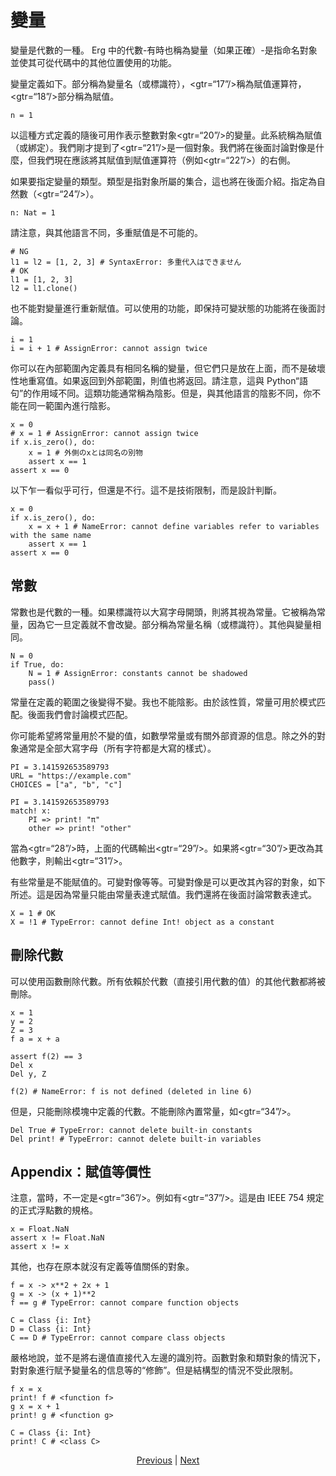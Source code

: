 # 變量

變量是代數的一種。 Erg 中的代數-有時也稱為變量（如果正確）-是指命名對象並使其可從代碼中的其他位置使用的功能。

變量定義如下。部分稱為變量名（或標識符），<gtr=“17”/>稱為賦值運算符，<gtr=“18”/>部分稱為賦值。


```erg
n = 1
```

以這種方式定義的隨後可用作表示整數對象<gtr=“20”/>的變量。此系統稱為賦值（或綁定）。我們剛才提到了<gtr=“21”/>是一個對象。我們將在後面討論對像是什麼，但我們現在應該將其賦值到賦值運算符（例如<gtr=“22”/>）的右側。

如果要指定變量的類型。類型是指對象所屬的集合，這也將在後面介紹。指定為自然數（<gtr=“24”/>）。


```erg
n: Nat = 1
```

請注意，與其他語言不同，多重賦值是不可能的。


```erg
# NG
l1 = l2 = [1, 2, 3] # SyntaxError: 多重代入はできません
# OK
l1 = [1, 2, 3]
l2 = l1.clone()
```

也不能對變量進行重新賦值。可以使用的功能，即保持可變狀態的功能將在後面討論。


```erg
i = 1
i = i + 1 # AssignError: cannot assign twice
```

你可以在內部範圍內定義具有相同名稱的變量，但它們只是放在上面，而不是破壞性地重寫值。如果返回到外部範圍，則值也將返回。請注意，這與 Python“語句”的作用域不同。這類功能通常稱為陰影。但是，與其他語言的陰影不同，你不能在同一範圍內進行陰影。


```erg
x = 0
# x = 1 # AssignError: cannot assign twice
if x.is_zero(), do:
    x = 1 # 外側のxとは同名の別物
    assert x == 1
assert x == 0
```

以下乍一看似乎可行，但還是不行。這不是技術限制，而是設計判斷。


```erg
x = 0
if x.is_zero(), do:
    x = x + 1 # NameError: cannot define variables refer to variables with the same name
    assert x == 1
assert x == 0
```

## 常數

常數也是代數的一種。如果標識符以大寫字母開頭，則將其視為常量。它被稱為常量，因為它一旦定義就不會改變。部分稱為常量名稱（或標識符）。其他與變量相同。


```erg
N = 0
if True, do:
    N = 1 # AssignError: constants cannot be shadowed
    pass()
```

常量在定義的範圍之後變得不變。我也不能陰影。由於該性質，常量可用於模式匹配。後面我們會討論模式匹配。

你可能希望將常量用於不變的值，如數學常量或有關外部資源的信息。除之外的對象通常是全部大寫字母（所有字符都是大寫的樣式）。


```erg
PI = 3.141592653589793
URL = "https://example.com"
CHOICES = ["a", "b", "c"]
```


```erg
PI = 3.141592653589793
match! x:
    PI => print! "π"
    other => print! "other"
```

當為<gtr=“28”/>時，上面的代碼輸出<gtr=“29”/>。如果將<gtr=“30”/>更改為其他數字，則輸出<gtr=“31”/>。

有些常量是不能賦值的。可變對像等等。可變對像是可以更改其內容的對象，如下所述。這是因為常量只能由常量表達式賦值。我們還將在後面討論常數表達式。


```erg
X = 1 # OK
X = !1 # TypeError: cannot define Int! object as a constant
```

## 刪除代數

可以使用函數刪除代數。所有依賴於代數（直接引用代數的值）的其他代數都將被刪除。


```erg
x = 1
y = 2
Z = 3
f a = x + a

assert f(2) == 3
Del x
Del y, Z

f(2) # NameError: f is not defined (deleted in line 6)
```

但是，只能刪除模塊中定義的代數。不能刪除內置常量，如<gtr=“34”/>。


```erg
Del True # TypeError: cannot delete built-in constants
Del print! # TypeError: cannot delete built-in variables
```

## Appendix：賦值等價性

注意，當時，不一定是<gtr=“36”/>。例如有<gtr=“37”/>。這是由 IEEE 754 規定的正式浮點數的規格。


```erg
x = Float.NaN
assert x != Float.NaN
assert x != x
```

其他，也存在原本就沒有定義等值關係的對象。


```erg
f = x -> x**2 + 2x + 1
g = x -> (x + 1)**2
f == g # TypeError: cannot compare function objects

C = Class {i: Int}
D = Class {i: Int}
C == D # TypeError: cannot compare class objects
```

嚴格地說，並不是將右邊值直接代入左邊的識別符。函數對象和類對象的情況下，對對象進行賦予變量名的信息等的“修飾”。但是結構型的情況不受此限制。


```erg
f x = x
print! f # <function f>
g x = x + 1
print! g # <function g>

C = Class {i: Int}
print! C # <class C>
```

<p align='center'>
    <a href='./01_literal.md'>Previous</a> | <a href='./03_declaration.md'>Next</a>
</p>